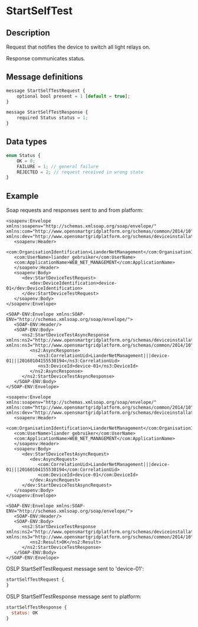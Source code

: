 <!--
SPDX-FileCopyrightText: Contributors to the GXF project

SPDX-License-Identifier: Apache-2.0
-->

# StartSelfTest

## Description

Request that notifies the device to switch all light relays on.

Response communicates status.

## Message definitions

```javascript
message StartSelfTestRequest {
    optional bool present = 1 [default = true];
}

message StartSelfTestResponse {
    required Status status = 1;
}
```

## Data types

```javascript
enum Status {
    OK = 0;
    FAILURE = 1; // general failure
    REJECTED = 2; // request received in wrong state
}
```

## Example

Soap requests and responses sent to and from platform:

```markup
<soapenv:Envelope xmlns:soapenv="http://schemas.xmlsoap.org/soap/envelope/" xmlns:com="http://www.opensmartgridplatform.org/schemas/common/2014/10" xmlns:dev="http://www.opensmartgridplatform.org/schemas/deviceinstallation/2014/10">
   <soapenv:Header>
   <com:OrganisationIdentification>LianderNetManagement</com:OrganisationIdentification>
   <com:UserName>liander gebruiker</com:UserName>
   <com:ApplicationName>WEB_NET_MANAGEMENT</com:ApplicationName>
   </soapenv:Header>
   <soapenv:Body>
      <dev:StartDeviceTestRequest>
         <dev:DeviceIdentification>device-01</dev:DeviceIdentification>
      </dev:StartDeviceTestRequest>
   </soapenv:Body>
</soapenv:Envelope>

<SOAP-ENV:Envelope xmlns:SOAP-ENV="http://schemas.xmlsoap.org/soap/envelope/">
   <SOAP-ENV:Header/>
   <SOAP-ENV:Body>
      <ns2:StartDeviceTestAsyncResponse xmlns:ns2="http://www.opensmartgridplatform.org/schemas/deviceinstallation/2014/10" xmlns:ns3="http://www.opensmartgridplatform.org/schemas/common/2014/10">
         <ns2:AsyncResponse>
            <ns3:CorrelationUid>LianderNetManagement|||device-01|||20160104155530194</ns3:CorrelationUid>
            <ns3:DeviceId>device-01</ns3:DeviceId>
         </ns2:AsyncResponse>
      </ns2:StartDeviceTestAsyncResponse>
   </SOAP-ENV:Body>
</SOAP-ENV:Envelope>

<soapenv:Envelope xmlns:soapenv="http://schemas.xmlsoap.org/soap/envelope/" xmlns:com="http://www.opensmartgridplatform.org/schemas/common/2014/10" xmlns:dev="http://www.opensmartgridplatform.org/schemas/deviceinstallation/2014/10">
   <soapenv:Header>
   <com:OrganisationIdentification>LianderNetManagement</com:OrganisationIdentification>
   <com:UserName>liander gebruiker</com:UserName>
   <com:ApplicationName>WEB_NET_MANAGEMENT</com:ApplicationName>
   </soapenv:Header>
   <soapenv:Body>
      <dev:StartDeviceTestAsyncRequest>
         <dev:AsyncRequest>
            <com:CorrelationUid>LianderNetManagement|||device-01|||20160104155530194</com:CorrelationUid>
            <com:DeviceId>device-01</com:DeviceId>
         </dev:AsyncRequest>
      </dev:StartDeviceTestAsyncRequest>
   </soapenv:Body>
</soapenv:Envelope>

<SOAP-ENV:Envelope xmlns:SOAP-ENV="http://schemas.xmlsoap.org/soap/envelope/">
   <SOAP-ENV:Header/>
   <SOAP-ENV:Body>
      <ns2:StartDeviceTestResponse xmlns:ns2="http://www.opensmartgridplatform.org/schemas/deviceinstallation/2014/10" xmlns:ns3="http://www.opensmartgridplatform.org/schemas/common/2014/10">
         <ns2:Result>OK</ns2:Result>
      </ns2:StartDeviceTestResponse>
   </SOAP-ENV:Body>
</SOAP-ENV:Envelope>
```

OSLP StartSelfTestRequest message sent to 'device-01':

```javascript
startSelfTestRequest {
}
```

OSLP StartSelfTestResponse message sent to platform:

```javascript
startSelfTestResponse {
  status: OK
}
```

